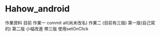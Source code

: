 # Hahow_android

作業資料
目前
作業一 commit all(尚未改名)
作業二 (目前有三版)
      第一版(自己寫的)
      第二版 小幅改進
      帶三版 使用setOnClick
